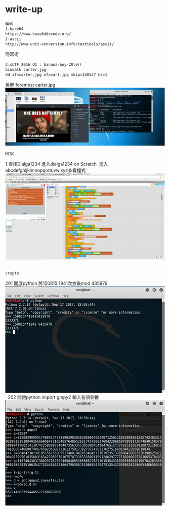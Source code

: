 # write-up

```
編碼
1.base64
https://www.base64decode.org/
2.ascii
http://www.unit-conversion.info/texttools/ascii/
```
隱寫術
```
2.sCTF 2016 Q1 : banana-boy-20(必)
binwalk carter.jpg 
dd if=carter.jpg of=cart.jpg skip=140147 bs=1
```
另解
foremost carter.jpg 
![圖證](https://github.com/0Isolesty0/image/blob/master/%E9%9A%B1%E5%AF%AB%E8%A1%932.PNG)
```
MISC
```
1.查找Dialga1234
  進入dialga1234 on Scratch
  進入abcdefghijklmnopqrstuvw.xyz查看程式
![圖證](https://github.com/0Isolesty0/image/blob/master/MISC.PNG) 
```
crypto
```
201
開啟python
將150815 1941次方後mod 435979
![圖證](https://github.com/0Isolesty0/image/blob/master/crypto%20201.PNG) 
202
開啟python
import gmpy2
輸入各項參數
![圖證](https://github.com/0Isolesty0/image/blob/master/crypto%20202.PNG)
